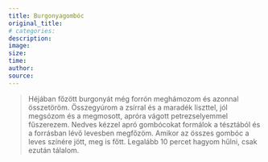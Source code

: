 ```yaml
---
title: Burgonyagombóc
original_title: 
# categories:
description: 
image: 
size: 
time: 
author:  
source: 
---
```


> Héjában főzött burgonyát még forrón meghámozom és azonnal összetöröm. Összegyúrom a zsírral és a maradék liszttel, jól megsózom és a megmosott, apróra vágott petrezselyemmel fűszerezem. Nedves kézzel apró gombócokat formálok a tésztából és a forrásban lévő levesben megfőzöm. Amikor az összes gombóc a leves színére jött, meg is főtt. Legalább 10 percet hagyom hűlni, csak ezután tálalom.
